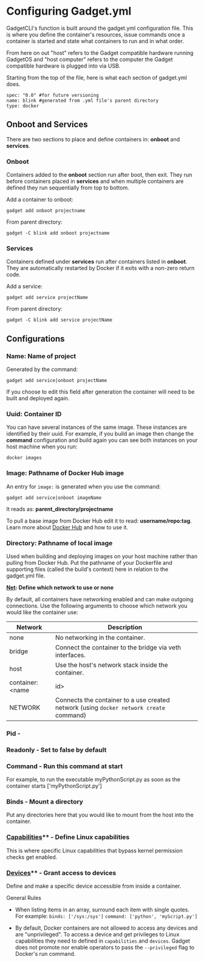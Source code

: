 # Configuring Gadget.yml

GadgetCLI's function is built around the gadget.yml configuration file. This is where you define the container's resources, issue commands once a container is started and state what containers to run and in what order. 

From here on out "host" refers to the Gadget compatible hardware running GadgetOS and "host computer" refers to the computer the Gadget compatible hardware is plugged into via USB.

Starting from the top of the file, here is what each section of gadget.yml does. 

```
spec: "0.0" #for future versioning
name: blink #generated from .yml file's parent directory 
type: docker 
```

## Onboot and Services

There are two sections to place and define containers in: **onboot** and **services**. 


### Onboot

Containers added to the **onboot** section run after boot, then exit. They run before containers placed in **services** and when multiple containers are defined they run sequentially from top to bottom. 

Add a container to onboot:

```
gadget add onboot projectname
```
	
From parent directory:
	
```
gadget -C blink add onboot projectname
```


### Services

Containers defined under **services** run after containers listed in **onboot**. They are automatically restarted by Docker if it exits with a non-zero return code. 

Add a service:

```
gadget add service projectName
```
	
From parent directory:
	
```
gadget -C blink add service projectName
```

## Configurations

### Name: Name of project

Generated by the command:

```	
gadget add service|onboot projectName
``` 
	
If you choose to edit this field after generation the container will need to be built and deployed again.
	
### Uuid: Container ID

You can have several instances of the same image. These instances are identified by their uuid. For example, if you build an image then change the **command** configuration and build again you can see both instances on your host machine when you run:
	
```
docker images
```
	
### Image: Pathname of Docker Hub image

An entry for `image:` is generated when you use the command:

```
gadget add service|onboot imageName
```
	
It reads as: **parent_directory/projectname**
	
To pull a base image from Docker Hub edit it to read: **username/repo:tag**. Learn more about [Docker Hub](https://docs.docker.com/docker-hub/) and how to use it.
	
### Directory: Pathname of local image

Used when building and deploying images on your host machine rather than pulling from Docker Hub. Put the pathname of your Dockerfile and supporting files (called the build's context) here in relation to the gadget.yml file. 
	
**[Net](https://docs.docker.com/engine/reference/run/#network-settings): Define which network to use or none**

By default, all containers have networking enabled and can make outgoing connections. Use the following arguments to choose which network you would like the container use:

| Network                | Description                                                                             |
|------------------------|-----------------------------------------------------------------------------------------|
| none                   | No networking in the container.                                                         |
| bridge                 | Connect the container to the bridge via veth interfaces.                                |
| host                   | Use the host's network stack inside the container.                                      |
| container: <name | id> | Use the network stack or another container, specified via its __name__ or __id__        |
| NETWORK                | Connects the container to a use created network (using `docker network create` command) |



### Pid - 

### Readonly - Set to false by default
### Command - Run this command at start
	
For example, to run the executable myPythonScript.py as soon as the container starts ['myPythonScript.py'] 
	
### Binds - Mount a directory 
	
Put any directories here that you would like to mount from the host into the container. 

### [Capabilities](http://man7.org/linux/man-pages/man7/capabilities.7.html)** - Define Linux capabilities
	
This is where specific Linux capabilities that bypass kernel permission checks get enabled.


### [Devices](https://docs.docker.com/engine/reference/run/#runtime-privilege-and-linux-capabilities)** - Grant access to devices
	
Define and make a specific device accessible from inside a container.



General Rules

* When listing items in an array, surround each item with single quotes. For example:
	`binds: ['/sys:/sys']`
	`command: ['python', 'myScript.py']`
	
* By default, Docker containers are not allowed to access any devices and are "unprivileged". To access a device and get privileges to Linux capabilities they need to defined in `capabilities` and `devices`. Gadget does not promote nor enable operators to pass the `--privileged` flag to Docker's run command.




